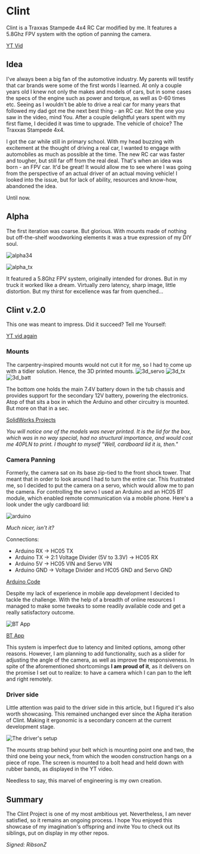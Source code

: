 # Clint
Clint is a Traxxas Stampede 4x4 RC Car modified by me. It features a 5.8Ghz FPV system with the option of panning the camera.

[YT Vid](https://www.youtube.com/embed/WeP4QTIqyTM)

## Idea
I've always been a big fan of the automotive industry. My parents will testify that car brands were some of the first words I learned. At only a couple years old I knew not only the makes and models of cars, but in some cases the specs of the engine such as power and torque, as well as 0-60 times etc. Seeing as I wouldn't be able to drive a real car for many years that followed my dad got me the next best thing - an RC car. Not the one you saw in the video, mind You. After a couple delightful years spent with my first flame, I decided it was time to upgrade. The vehicle of choice? The Traxxas Stampede 4x4.

I got the car while still in primary school. With my head buzzing with excitement at the thought of driving a real car, I wanted to engage with automobiles as much as possible at the time. The new RC car was faster and tougher, but still far off from the real deal. That's when an idea was born - an FPV car. It'd be great! It would allow me to see where I was going from the perspective of an actual driver of an actual moving vehicle! I looked into the issue, but for lack of ability, resources and know-how, abandoned the idea.

Until now.

## Alpha
The first iteration was coarse. But glorious. With mounts made of nothing but off-the-shelf woodworking elements it was a true expression of my DIY soul.

![alpha34](Media/alpha_rear_quarter.JPG)

![alpha_tx](Media/alpha_tx.JPG)

It featured a 5.8Ghz FPV system, originally intended for drones. But in my truck it worked like a dream. Virtually zero latency, sharp image, little distortion. But my thirst for excellence was far from quenched...

## Clint v.2.0

This one was meant to impress. Did it succeed? Tell me Yourself:

[YT vid again](https://www.youtube.com/embed/WeP4QTIqyTM)

### Mounts
The carpentry-inspired mounts would not cut it for me, so I had to come up with a tidier solution. Hence, the 3D printed mounts.
![3d_servo](Media/servo_3d.JPG)
![3d_tx](Media/tx_3d.JPG)
![3d_batt](Media/batt_3d.JPG)

The bottom one holds the main 7.4V battery down in the tub chassis and provides support for the secondary 12V battery, powering the electronics. Atop of that sits a box in which the Arduino and other circuitry is mounted. But more on that in a sec.

[SolidWorks Projects](CAD/)

*You will notice one of the models was never printed. It is the lid for the box, which was in no way special, had no structural importance, and would cost me 40PLN to print. I thought to myself "Well, cardboard lid it is, then."*

### Camera Panning
Formerly, the camera sat on its base zip-tied to the front shock tower. That meant that in order to look around I had to turn the entire car. This frustrated me, so I decided to put the camera on a servo, which would allow me to pan the camera. For controlling the servo I used an Arduino and an HC05 BT module, which enabled remote communication via a mobile phone. Here's a look under the ugly cardboard lid:

![arduino](Media/arduino.jpg)

*Much nicer, isn't it?*

Connections:
- Arduino RX -> HC05 TX
- Arduino TX -> 2:1 Voltage Divider (5V to 3.3V) -> HC05 RX
- Arduino 5V -> HC05 VIN and Servo VIN
- Arduino GND -> Voltage Divider and HC05 GND and Servo GND

[Arduino Code](Program/Clint_BT/Clint_BT.ino)

Despite my lack of experience in mobile app development I decided to tackle the challenge. With the help of a breadth of online resources I managed to make some tweaks to some readily available code and get a really satisfactory outcome.

![BT App](Media/bt_app.jpg)

[BT App](Program/AndroidApp/)

This system is imperfect due to latency and limited options, among other reasons. However, I am planning to add functionality, such as a slider for adjusting the angle of the camera, as well as improve the responsiveness. In spite of the aforementioned shortcomings **I am proud of it**, as it delivers on the promise I set out to realize: to have a camera which I can pan to the left and right remotely.

### Driver side
Little attention was paid to the driver side in this article, but I figured it's also worth showcasing. This remained unchanged ever since the Alpha iteration of Clint. Making it ergonomic is a secondary concern at the current development stage.

![The driver's setup](Media/setup.jpg)

The mounts strap behind your belt which is mounting point one and two, the third one being your neck, from which the wooden construction hangs on a piece of rope. The screen is mounted to a bolt head and held down with rubber bands, as displayed in the YT video.

Needless to say, this marvel of engineering is my own creation.

## Summary

The Clint Project is one of my most ambitious yet. Nevertheless, I am never satisfied, so it remains an ongoing process. I hope You enjoyed this showcase of my imagination's offspring and invite You to check out its siblings, put on display in my other repos.

*Signed: RibsonZ*
